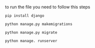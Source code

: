 to run the file you need to follow this steps

`pip install django`

`python manage.py makemigrations`

`python manage.py migrate`

`python manage. runserver`

